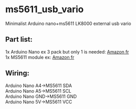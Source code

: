 # ms5611_usb_vario
Minimalist Arduino nano+ms5611 LK8000 external usb vario

## Part list:  
1x Arduino Nano  ex 3 pack but only 1 is needed: [Amazon fr](https://www.amazon.fr/Elegoo-Pièces-ATmega328P-Contrôleur-Arduino/dp/B0722YYBSS/ref=sr_1_1_sspa?__mk_fr_FR=ÅMÅŽÕÑ&dchild=1&keywords=arduino+nano&qid=1624375913&s=electronics&sr=1-1-spons&psc=1&spLa=ZW5jcnlwdGVkUXVhbGlmaWVyPUFGOEZDMTIyMjdSNFMmZW5jcnlwdGVkSWQ9QTAyNTM1MTUyNkJZUzZDTVlFOUFIJmVuY3J5cHRlZEFkSWQ9QTA5OTYyNTczMlcxVTBFUzVYMDhKJndpZGdldE5hbWU9c3BfYXRmJmFjdGlvbj1jbGlja1JlZGlyZWN0JmRvTm90TG9nQ2xpY2s9dHJ1ZQ==)  
1x MS5611 module ex: [Amazon fr](https://www.amazon.fr/gp/product/B07DJ4D2BJ/ref=ppx_yo_dt_b_asin_title_o00_s00?ie=UTF8&psc=1)  

## Wiring:  
Arduino Nano A4->MS5611 SDA  
Arduino Nano A5->MS5611 SCL  
Arduino Nano GND->MS5611 GND  
Arduino Nano 5V->MS5611 VCC  